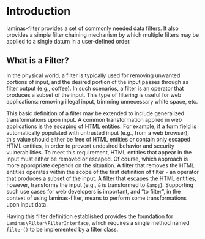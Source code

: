 # Introduction

laminas-filter provides a set of commonly needed data filters. It also provides a
simple filter chaining mechanism by which multiple filters may be applied to a
single datum in a user-defined order.

## What is a Filter?

In the physical world, a filter is typically used for removing unwanted portions
of input, and the desired portion of the input passes through as filter output
(e.g., coffee). In such scenarios, a filter is an operator that produces a
subset of the input. This type of filtering is useful for web applications:
removing illegal input, trimming unnecessary white space, etc.

This basic definition of a filter may be extended to include generalized
transformations upon input. A common transformation applied in web applications
is the escaping of HTML entities. For example, if a form field is automatically
populated with untrusted input (e.g., from a web browser), this value should
either be free of HTML entities or contain only escaped HTML entities, in order
to prevent undesired behavior and security vulnerabilities. To meet this
requirement, HTML entities that appear in the input must either be removed or
escaped. Of course, which approach is more appropriate depends on the situation.
A filter that removes the HTML entities operates within the scope of the first
definition of filter - an operator that produces a subset of the input. A filter
that escapes the HTML entities, however, transforms the input (e.g., `&` is
transformed to `&amp;`). Supporting such use cases for web developers is
important, and “to filter”, in the context of using laminas-filter, means to
perform some transformations upon input data.

Having this filter definition established provides the foundation for
`Laminas\Filter\FilterInterface`, which requires a single method named `filter()`
to be implemented by a filter class.
